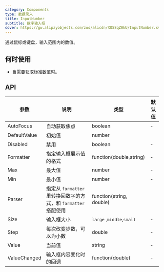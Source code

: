 ```yaml
---
category: Components
type: 数据录入
title: InputNumber
subtitle: 数字输入框
cover: https://gw.alipayobjects.com/zos/alicdn/XOS8qZ0kU/InputNumber.svg
---
```


通过鼠标或键盘，输入范围内的数值。

## 何时使用

- 当需要获取标准数值时。



## API

| 参数             | 说明                                         | 类型          | 默认值    |
| ---------------- | -------------------------------------------- | ------------- | --------- |
| AutoFocus | 自动获取焦点                              | boolean        | -         |
| DefaultValue            | 初始值           | number         |
| Disabled            |禁用           | boolean         |-       |
| Formatter |指定输入框展示值的格式      | function(double,string)        | -         |
| Max              | 最大值       | number        | -        |
| Min |  	最小值                            | number        | -         |
| Parser | 指定从 `formatter` 里转换回数字的方式，和 `formatter` 搭配使用        | function(string, double)           |
| Size | 	输入框大小                            | `large` ,`middle`,`small`        | -        |
| Step | 每次改变步数，可以为小数                            | double        | -         |
| Value            |当前值 | string  | -         |
| ValueChanged |输入框内容变化时的回调                     | function(double)        | -        |



